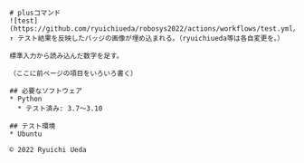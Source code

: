     # plusコマンド
    ![test](https://github.com/ryuichiueda/robosys2022/actions/workflows/test.yml/badge.svg)
    ↑ テスト結果を反映したバッジの画像が埋め込まれる。（ryuichiueda等は各自変更を。）

    標準入力から読み込んだ数字を足す。

    （ここに前ページの項目をいろいろ書く）

    ## 必要なソフトウェア
    * Python
      * テスト済み: 3.7〜3.10

    ## テスト環境
    * Ubuntu

    © 2022 Ryuichi Ueda
